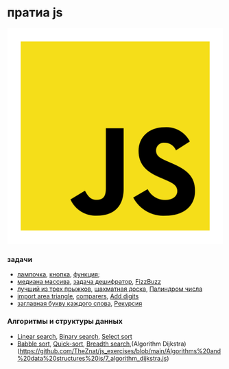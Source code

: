 # пратиа js
![alt text](https://github.com/TheZnat/js_exercises/blob/main/js/file_type_js_official_icon_130509.png)
### задачи
+ [лампочка](https://github.com/TheZnat/js_exercises/blob/main/lessonJS-2/lessonJS-2.html), [кнопка](https://github.com/TheZnat/js_exercises/blob/main/lessonJs-1/lessonJs-1.html), [функция](https://github.com/TheZnat/js_exercises/blob/main/1_homework.js);
+ [медиана массива](https://github.com/TheZnat/js_exercises/blob/main/trening/medianaArray.js), [задача дешифратор](https://github.com/TheZnat/js_exercises/blob/main/trening/task_novice_decryptor.js), [FizzBuzz](https://github.com/TheZnat/js_exercises/blob/main/trening/FizzBuzz.js)
+ [лучший из трех прыжков](https://github.com/TheZnat/js_exercises/blob/main/trening/three_best_jumps.js), [шахматная доска](https://github.com/TheZnat/js_exercises/blob/main/trening/Chessboard.js), [Палиндром числа](https://github.com/TheZnat/js_exercises/blob/main/trening/Palindrome_number.js)
+ [import area triangle](https://github.com/TheZnat/js_exercises/tree/main/importTreningJs), [comparers](https://github.com/TheZnat/js_exercises/blob/main/trening/comparers.js), [Add digits](https://github.com/TheZnat/js_exercises/blob/main/trening/addDigits.js)
+ [заглавная букву каждого слова](https://github.com/TheZnat/js_exercises/blob/main/trening/solition.js), [Рекурсия](https://github.com/TheZnat/js_exercises/blob/main/Algorithms%20and%20data%20structures%20js/recursion.js)
### Алгоритмы и структуры данных
+ [Linear search](https://github.com/TheZnat/js_exercises/blob/main/Algorithms%20and%20data%20structures%20js/1_linear_search.js), [Binary search](https://github.com/TheZnat/js_exercises/blob/main/Algorithms%20and%20data%20structures%20js/2_binary_search.js), [Select sort](https://github.com/TheZnat/js_exercises/blob/main/Algorithms%20and%20data%20structures%20js/3_select_sort.js)
+ [Babble sort](https://github.com/TheZnat/js_exercises/blob/main/Algorithms%20and%20data%20structures%20js/4_babble_sort.js), [Quick-sort](https://github.com/TheZnat/js_exercises/blob/main/Algorithms%20and%20data%20structures%20js/5_Quick-sort_houar.js), [Breadth search](https://github.com/TheZnat/js_exercises/blob/main/Algorithms%20and%20data%20structures%20js/6_breadth_search.js),(Algorithm Dijkstra)(https://github.com/TheZnat/js_exercises/blob/main/Algorithms%20and%20data%20structures%20js/7_algorithm_dijkstra.js)
